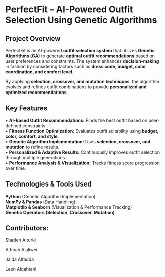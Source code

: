 # PerfectFit – AI-Powered Outfit Selection Using Genetic Algorithms  

## Project Overview  
PerfectFit is an AI-powered **outfit selection system** that utilizes **Genetic Algorithms (GA)** to generate **optimal outfit recommendations** based on user preferences and constraints. The system enhances **decision-making** in fashion by considering factors such as **dress code, budget, color coordination, and comfort level**.  

By applying **selection, crossover, and mutation techniques**, the algorithm evolves and refines outfit combinations to provide **personalized and optimized recommendations**.  

## Key Features  
• **AI-Based Outfit Recommendations:** Finds the best outfit based on user-defined constraints.  
• **Fitness Function Optimization:** Evaluates outfit suitability using **budget, color, comfort, and style**.  
• **Genetic Algorithm Implementation:** Uses **selection, crossover, and mutation** to refine results.  
• **Personalized & Adaptive Results:** Continuously improves outfit selection through multiple generations.  
• **Performance Analysis & Visualization:** Tracks fitness score progression over time.  

## Technologies & Tools Used  
 **Python** (Genetic Algorithm Implementation)  
 **NumPy & Pandas** (Data Handling)  
 **Matplotlib & Seaborn** (Visualization & Performance Tracking)  
 **Genetic Operators (Selection, Crossover, Mutation)**  

## Contributors:

Shaden Alturki

Athbah Alaliwei

Jaida Alfadda

Leen Alqahtani
